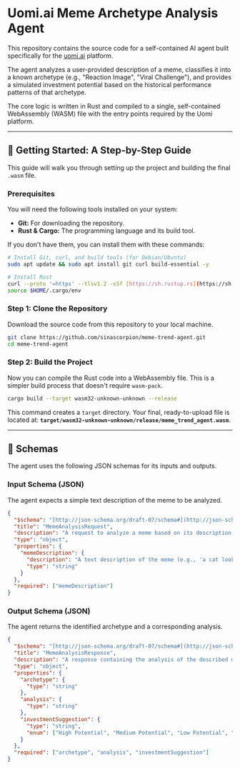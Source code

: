 # Uomi.ai Meme Archetype Analysis Agent

This repository contains the source code for a self-contained AI agent built specifically for the [uomi.ai](https://uomi.ai/) platform.

The agent analyzes a user-provided description of a meme, classifies it into a known archetype (e.g., "Reaction Image", "Viral Challenge"), and provides a simulated investment potential based on the historical performance patterns of that archetype.

The core logic is written in Rust and compiled to a single, self-contained WebAssembly (WASM) file with the entry points required by the Uomi platform.

---

## 🚀 Getting Started: A Step-by-Step Guide

This guide will walk you through setting up the project and building the final `.wasm` file.

### Prerequisites

You will need the following tools installed on your system:

* **Git:** For downloading the repository.
* **Rust & Cargo:** The programming language and its build tool.

If you don't have them, you can install them with these commands:

```bash
# Install Git, curl, and build tools (for Debian/Ubuntu)
sudo apt update && sudo apt install git curl build-essential -y

# Install Rust
curl --proto '=https' --tlsv1.2 -sSf [https://sh.rustup.rs](https://sh.rustup.rs) | sh
source $HOME/.cargo/env
```

### Step 1: Clone the Repository

Download the source code from this repository to your local machine.

```bash
git clone https://github.com/sinascorpion/meme-trend-agent.git
cd meme-trend-agent
```

### Step 2: Build the Project

Now you can compile the Rust code into a WebAssembly file. This is a simpler build process that doesn't require `wasm-pack`.

```bash
cargo build --target wasm32-unknown-unknown --release
```

This command creates a `target` directory. Your final, ready-to-upload file is located at: **`target/wasm32-unknown-unknown/release/meme_trend_agent.wasm`**.

---

## 📝 Schemas

The agent uses the following JSON schemas for its inputs and outputs.

### Input Schema (JSON)

The agent expects a simple text description of the meme to be analyzed.

```json
{
  "$schema": "[http://json-schema.org/draft-07/schema#](http://json-schema.org/draft-07/schema#)",
  "title": "MemeAnalysisRequest",
  "description": "A request to analyze a meme based on its description.",
  "type": "object",
  "properties": {
    "memeDescription": {
      "description": "A text description of the meme (e.g., 'a cat looking surprised', 'someone dancing to a popular song').",
      "type": "string"
    }
  },
  "required": ["memeDescription"]
}
```

### Output Schema (JSON)

The agent returns the identified archetype and a corresponding analysis.

```json
{
  "$schema": "[http://json-schema.org/draft-07/schema#](http://json-schema.org/draft-07/schema#)",
  "title": "MemeAnalysisResponse",
  "description": "A response containing the analysis of the described meme.",
  "type": "object",
  "properties": {
    "archetype": {
      "type": "string"
    },
    "analysis": {
      "type": "string"
    },
    "investmentSuggestion": {
      "type": "string",
      "enum": ["High Potential", "Medium Potential", "Low Potential", "Speculative"]
    }
  },
  "required": ["archetype", "analysis", "investmentSuggestion"]
}

